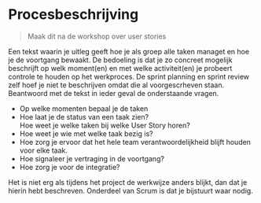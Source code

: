 # Procesbeschrijving

> Maak dit na de workshop over user stories

Een tekst waarin je uitleg geeft hoe je als groep alle taken managet en hoe je de voortgang bewaakt. De bedoeling is dat je zo concreet mogelijk beschrijft op welk moment(en) en met welke activiteit(en) je probeert controle te houden op het werkproces. De sprint planning en sprint review zelf hoef je niet te beschrijven omdat die al voorgescrheven staan. Beantwoord met de tekst in ieder geval de onderstaande vragen.

<ul>
  <li>Op welke momenten bepaal je de taken</li>
  <li>Hoe laat je de status van een taak zien?</li>
  <il>Hoe weet je welke taken bij welke User Story horen?</li>
  <li>Hoe weet je wie met welke taak bezig is?</li>
  <li>Hoe zorg je ervoor dat het hele team verantwoordelijkheid blijft houden voor elke taak.</li>
  <li>Hoe signaleer je vertraging in de voortgang?</li>
  <li>Hoe zorg je voor de integratie?</li>
</ul>

Het is niet erg als tijdens het project de werkwijze anders blijkt, dan dat je hierin hebt beschreven. Onderdeel van Scrum is dat je bijstuurt waar nodig.
